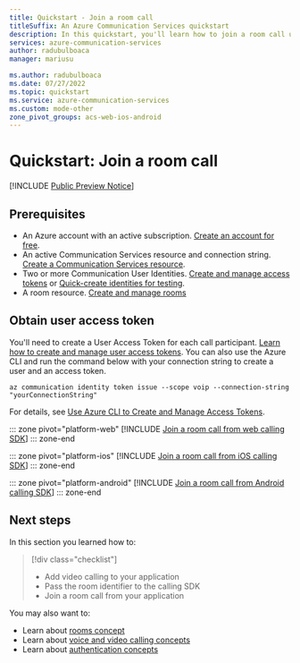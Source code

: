 ```yaml
---
title: Quickstart - Join a room call
titleSuffix: An Azure Communication Services quickstart
description: In this quickstart, you'll learn how to join a room call using web or native mobile calling SDKs
services: azure-communication-services
author: radubulboaca
manager: mariusu

ms.author: radubulboaca
ms.date: 07/27/2022
ms.topic: quickstart
ms.service: azure-communication-services
ms.custom: mode-other
zone_pivot_groups: acs-web-ios-android
---
```


# Quickstart: Join a room call

[!INCLUDE [Public Preview Notice](../../includes/public-preview-include.md)]

## Prerequisites

- An Azure account with an active subscription. [Create an account for free](https://azure.microsoft.com/free/?WT.mc_id=A261C142F).
- An active Communication Services resource and connection string. [Create a Communication Services resource](../create-communication-resource.md).
- Two or more Communication User Identities. [Create and manage access tokens](../access-tokens.md) or [Quick-create identities for testing](../identity/quick-create-identity.md).
- A room resource. [Create and manage rooms](get-started-rooms.md)

## Obtain user access token

You'll need to create a User Access Token for each call participant. [Learn how to create and manage user access tokens](../access-tokens.md). You can also use the Azure CLI and run the command below with your connection string to create a user and an access token.

```azurecli-interactive
az communication identity token issue --scope voip --connection-string "yourConnectionString"
```

For details, see [Use Azure CLI to Create and Manage Access Tokens](../access-tokens.md?pivots=platform-azcli).

::: zone pivot="platform-web"
[!INCLUDE [Join a room call from web calling SDK](./includes/rooms-quickstart-call-web.md)]
::: zone-end

::: zone pivot="platform-ios"
[!INCLUDE [Join a room call from iOS calling SDK](./includes/rooms-quickstart-call-ios.md)]
::: zone-end

::: zone pivot="platform-android"
[!INCLUDE [Join a room call from Android calling SDK](./includes/rooms-quickstart-call-android.md)]
::: zone-end

## Next steps 

In this section you learned how to:
> [!div class="checklist"]
> - Add video calling to your application
> - Pass the room identifier to the calling SDK
> - Join a room call from your application

You may also want to:
 - Learn about [rooms concept](../../concepts/rooms/room-concept.md)
 - Learn about [voice and video calling concepts](../../concepts/voice-video-calling/about-call-types.md)
 - Learn about [authentication concepts](../../concepts/authentication.md)